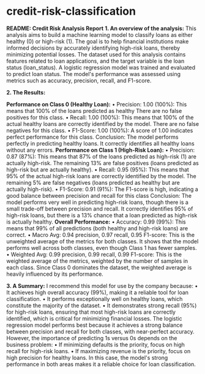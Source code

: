 # credit-risk-classification

**README: Credit Risk Analysis Report**
**1. An overview of the analysis:** This analysis aims to build a machine learning model to classify loans as either healthy (0) or high-risk (1). The goal is to help financial institutions make informed decisions by accurately identifying high-risk loans, thereby minimizing potential losses. The dataset used for this analysis contains features related to loan applications, and the target variable is the loan status (loan_status).
A logistic regression model was trained and evaluated to predict loan status. The model's performance was assessed using metrics such as accuracy, precision, recall, and F1-score.

**2. The Results:**

 **Performance on Class 0 (Healthy Loan):**
•	Precision: 1.00 (100%): This means that 100% of the loans predicted as healthy There are no false positives for this class.
•	Recall: 1.00 (100%): This means that 100% of the actual healthy loans are correctly identified by the model. There are no false negatives for this class.
•	F1-Score: 1.00 (100%): A score of 1.00 indicates perfect performance for this class.
Conclusion: The model performs perfectly in predicting healthy loans. It correctly identifies all healthy loans without any errors.
**Performance on Class 1 (High-Risk Loan):**
•	Precision: 0.87 (87%): This means that 87% of the loans predicted as high-risk (1) are actually high-risk. The remaining 13% are false positives (loans predicted as high-risk but are actually healthy).
•	Recall: 0.95 (95%): This means that 95% of the actual high-risk loans are correctly identified by the model. The remaining 5% are false negatives (loans predicted as healthy but are actually high-risk).
•	F1-Score: 0.91 (91%): The F1-score is high, indicating a good balance between precision and recall for this class
Conclusion: The model performs very well in predicting high-risk loans, though there is a small trade-off between precision and recall. It correctly identifies 95% of high-risk loans, but there is a 13% chance that a loan predicted as high-risk is actually healthy.
**Overall Performance:**
•	Accuracy: 0.99 (99%): This means that 99% of all predictions (both healthy and high-risk loans) are correct.
•	Macro Avg: 0.94 precision, 0.97 recall, 0.95 F1-score: This is the unweighted average of the metrics for both classes. It shows that the model performs well across both classes, even though Class 1 has fewer samples.
•	Weighted Avg: 0.99 precision, 0.99 recall, 0.99 F1-score: This is the weighted average of the metrics, weighted by the number of samples in each class. Since Class 0 dominates the dataset, the weighted average is heavily influenced by its performance.

**3. A Summary:**
I recommend this model for use by the company because:
•	It achieves high overall accuracy (99%), making it a reliable tool for loan classification.
•	It performs exceptionally well on healthy loans, which constitute the majority of the dataset.
•	It demonstrates strong recall (95%) for high-risk loans, ensuring that most high-risk loans are correctly identified, which is critical for minimizing financial losses.
The logistic regression model performs best because it achieves a strong balance between precision and recall for both classes, with near-perfect accuracy. However, the importance of predicting 1s versus 0s depends on the business problem:
•	If minimizing defaults is the priority, focus on high recall for high-risk loans.
•	If maximizing revenue is the priority, focus on high precision for healthy loans.
In this case, the model's strong performance in both areas makes it a reliable choice for loan classification.
